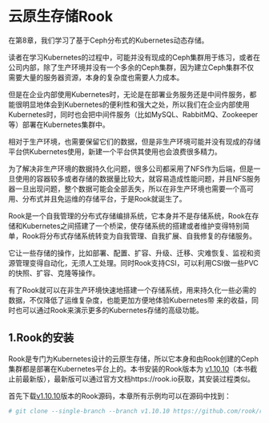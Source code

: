 # 云原生存储Rook

在第8章，我们学习了基于Ceph分布式的Kubernetes动态存储。

读者在学习Kubernetes的过程中，可能并没有现成的Ceph集群用于练习，或者在公司内部，除了生产环境并没有一个多余的Ceph集群，因为建立Ceph集群不仅需要大量的服务器资源，本身的复杂度也需要人力成本。

但是在企业内部使用Kubernetes时，无论是在部署业务服务还是中间件服务，都能很明显地体会到Kubernetes的便利性和强大之处，所以我们在企业内部使用Kubernetes时，同时也会把中间件服务（比如MySQL、RabbitMQ、Zookeeper等）部署在Kubernetes集群中。

相对于生产环境，也需要保留它们的数据，但是非生产环境可能并没有现成的存储平台供Kubernetes使用，新建一个平台供其使用也会浪费很多精力。



为了解决非生产环境的数据持久化问题，很多公司都采用了NFS作为后端，但是一旦使用的容器较多或者存储的数据量比较大，就容易造成性能问题，并且NFS服务器一旦出现问题，整个数据可能会全部丢失，所以在非生产环境也需要一个高可用、分布式并且免运维的存储平台，于是Rook就诞生了。



Rook是一个自我管理的分布式存储编排系统，它本身并不是存储系统，Rook在存储和Kubernetes之间搭建了一个桥梁，使存储系统的搭建或者维护变得特别简单，Rook将分布式存储系统转变为自我管理、自我扩展、自我修复的存储服务。

它让一些存储的操作，比如部署、配置、扩容、升级、迁移、灾难恢复、监视和资源管理变得自动化，无须人工处理。同时Rook支持CSI，可以利用CSI做一些PVC的快照、扩容、克隆等操作。



有了Rook就可以在非生产环境快速地搭建一个存储系统，用来持久化一些必需的数据，不仅降低了运维复杂度，也能更加方便地体验Kubernetes带
来的收益，同时也可以通过Rook来演示更多的Kubernetes存储的高级功能。



## 1.Rook的安装

Rook是专门为Kubernetes设计的云原生存储，所以它本身和由Rook创建的Ceph集群都是部署在Kubernetes平台上的。本书安装的Rook版本为
[v1.10.10](https://github.com/rook/rook/releases/tag/v1.10.10)（本书截止前最新版），最新版可以通过官方文档https://rook.io获取，其安装过程类似。

首先下载[v1.10.10](https://github.com/rook/rook/releases/tag/v1.10.10)版本的Rook源码，本章所有示例均可以在源码中找到：

```sh
# git clone --single-branch --branch v1.10.10 https://github.com/rook/rook.git
```

